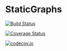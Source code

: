 # StaticGraphs

[![Build Status](https://travis-ci.org/sbromberger/StaticGraphs.jl.svg?branch=master)](https://travis-ci.org/sbromberger/StaticGraphs.jl)

[![Coverage Status](https://coveralls.io/repos/sbromberger/StaticGraphs.jl/badge.svg?branch=master&service=github)](https://coveralls.io/github/sbromberger/StaticGraphs.jl?branch=master)

[![codecov.io](http://codecov.io/github/sbromberger/StaticGraphs.jl/coverage.svg?branch=master)](http://codecov.io/github/sbromberger/StaticGraphs.jl?branch=master)
